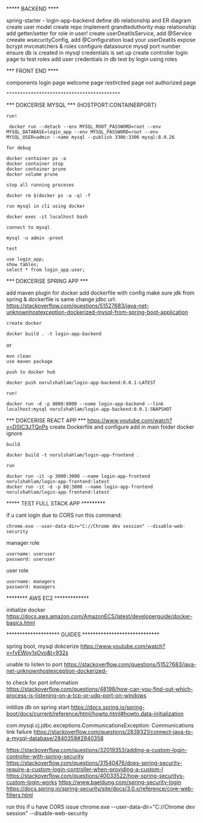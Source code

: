 ***** BACKEND ****

spring-starter - login-app-backend
define db relationship and ER diagram
create user model 
create repo implement grandteduthority
map relationship
	add getter/setter for role in user!
create userDeatilsService, add @Service
creeate wsecurityConfig, add @Configuration
	load your userDeatils
	expose bcrypt
	mvcmatchers & roles
configure datasource
	mysql
	port number
ensure db is created in mysql
credentials is set up
create controller
	login page to test roles
add user credentials in db
	test by login using roles
	
*** FRONT END ****

components
	login page
	welcome page
	restirctied page
	not authorized page
	
	
	******************************************


*** DOKCERISE MYSQL ***
{HOSTPORT:CONTAINERPORT}

`run!`
	
	 docker run --detach --env MYSQL_ROOT_PASSWORD=root --env MYSQL_DATABASE=login_app --env MYSQL_PASSWORD=root --env MYSQL_USER=admin --name mysql --publish 3306:3306 mysql:8.0.26
	 
`for debug`
	
	docker container ps -a
	docker container stop 
	docker container prune
	docker volume prune
	
`stop all running proceses`

	docker rm $(docker ps -a -q) -f

`run mysql in cli using docker`

	docker exec -it localhost bash

`connect to mysql`

	mysql -u admin -proot
	
`test`

	use login_app;
	show tables;
	select * from login_app.user;


*** DOKCERISE SPRING APP ***



add maven plugin for docker
add dockerfile with config
make sure jdk from spring & dockerfile is same 
change jdbc url: https://stackoverflow.com/questions/51527683/java-net-unknownhostexception-dockerized-mysql-from-spring-boot-application

`create docker`

	docker build . -t login-app-backend
	
or

	mvn clean
	use maven package

`push to docker hub`

	docker push norulshahlam/login-app-backend:0.0.1-LATEST	


`run!`

	docker run -d -p 8000:8000 --name login-app-backend --link localhost:mysql norulshahlam/login-app-backend:0.0.1-SNAPSHOT


*** DOKCERISE REACT APP ***
https://www.youtube.com/watch?v=DSIC3JTQnPs
create Dockerfile and configure
add in main folder
docker ignore

`build`

	docker build -t norulshahlam/login-app-frontend .
	
`run` 

	docker run -it -p 3000:3000 --name login-app-frontend norulshahlam/login-app-frontend:latest
	docker run -it -d -p 80:3000 --name login-app-frontend norulshahlam/login-app-frontend:latest
	
	
***** TEST FULL STACK APP *********

if u cant login due to CORS run this command:

	chrome.exe --user-data-dir="C://Chrome dev session" --disable-web-security

manager role

	username: useruser
	password: useruser

user role

	username: managers
	password: managers
	





******** AWS EC2 *************

initialize docker
https://docs.aws.amazon.com/AmazonECS/latest/developerguide/docker-basics.html





******************** GUIDES *****************************

spring boot, mysql dokcerize
https://www.youtube.com/watch?v=fvEWoy1xOvo&t=932s

unable to listen to port
https://stackoverflow.com/questions/51527683/java-net-unknownhostexception-dockerized-

to check for port information
https://stackoverflow.com/questions/48198/how-can-you-find-out-which-process-is-listening-on-a-tcp-or-udp-port-on-windows

initilize db on spring start
https://docs.spring.io/spring-boot/docs/current/reference/html/howto.html#howto.data-initialization
	
com.mysql.cj.jdbc.exceptions.CommunicationsException: Communications link failure
https://stackoverflow.com/questions/2839321/connect-java-to-a-mysql-database/2840358#2840358
 	
https://stackoverflow.com/questions/32019353/adding-a-custom-login-controller-with-spring-security
https://stackoverflow.com/questions/31540476/does-spring-security-require-a-custom-login-controller-when-providing-a-custom-l
https://stackoverflow.com/questions/40033522/how-spring-securitys-custom-login-works
https://www.baeldung.com/spring-security-login
https://docs.spring.io/spring-security/site/docs/3.0.x/reference/core-web-filters.html

run this if u have CORS issue
chrome.exe --user-data-dir="C://Chrome dev session" --disable-web-security